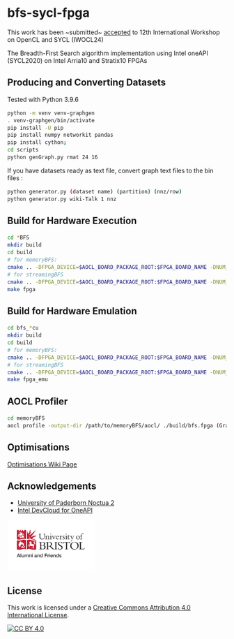 # bfs-sycl-fpga
This work has been ~submitted~ [accepted](https://www.iwocl.org/iwocl-2024/program/#conf-wed) to 12th International Workshop on OpenCL and SYCL (IWOCL24)

The Breadth-First Search algorithm implementation using Intel oneAPI (SYCL2020) on Intel Arria10 and Stratix10 FPGAs

## Producing and Converting Datasets
Tested with Python 3.9.6
```bash
python -m venv venv-graphgen
. venv-graphgen/bin/activate
pip install -U pip
pip install numpy networkit pandas
pip install cython;
cd scripts
python genGraph.py rmat 24 16
```
If you have datasets ready as text file, convert graph text files to the bin files : 
```bash
python generator.py (dataset name) (partition) (nnz/row)
python generator.py wiki-Talk 1 nnz
```

## Build for Hardware Execution
```bash
cd *BFS
mkdir build
cd build
# for memoryBFS:
cmake .. -DFPGA_DEVICE=$AOCL_BOARD_PACKAGE_ROOT:$FPGA_BOARD_NAME -DNUM_COMPUTE_UNITS=4 
# for streamingBFS
cmake .. -DFPGA_DEVICE=$AOCL_BOARD_PACKAGE_ROOT:$FPGA_BOARD_NAME -DNUM_COMPUTE_UNITS=4 -DK_MEMORY_CACHE=131072
make fpga
```

## Build for Hardware Emulation
```bash
cd bfs_*cu
mkdir build
cd build
# for memoryBFS:
cmake .. -DFPGA_DEVICE=$AOCL_BOARD_PACKAGE_ROOT:$FPGA_BOARD_NAME -DNUM_COMPUTE_UNITS=4 
# for streamingBFS
cmake .. -DFPGA_DEVICE=$AOCL_BOARD_PACKAGE_ROOT:$FPGA_BOARD_NAME -DNUM_COMPUTE_UNITS=4 -DK_MEMORY_CACHE=131072
make fpga_emu
```

## AOCL Profiler
```bash
cd memoryBFS
aocl profile -output-dir /path/to/memoryBFS/aocl/ ./build/bfs.fpga (GraphName)  (Partition) (RootNode)
```

## Optimisations
[Optimisations Wiki Page](https://github.com/kaanolgu/bfs-sycl-fpga/wiki/Optimisation-Guide)

## Acknowledgements
* [University of Paderborn Noctua 2](https://pc2.uni-paderborn.de/hpc-services/available-systems/noctua2)
* [Intel DevCloud for OneAPI](https://devcloud.intel.com/oneapi/)
<img src="/docs/images/bristol-alumni-and-friends.png" alt="drawing" width="200" />

## License
This work is licensed under a
[Creative Commons Attribution 4.0 International License][cc-by].

[![CC BY 4.0][cc-by-image]][cc-by]

[cc-by]: http://creativecommons.org/licenses/by/4.0/
[cc-by-image]: https://i.creativecommons.org/l/by/4.0/88x31.png
[cc-by-shield]: https://img.shields.io/badge/License-CC%20BY%204.0-lightgrey.svg
